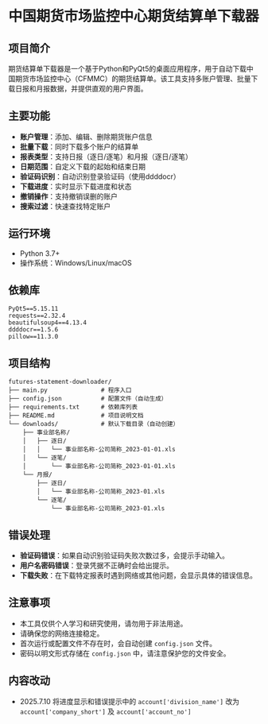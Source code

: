 # 中国期货市场监控中心期货结算单下载器

## 项目简介
期货结算单下载器是一个基于Python和PyQt5的桌面应用程序，用于自动下载中国期货市场监控中心（CFMMC）的期货结算单。该工具支持多账户管理、批量下载日报和月报数据，并提供直观的用户界面。

## 主要功能
- **账户管理**：添加、编辑、删除期货账户信息
- **批量下载**：同时下载多个账户的结算单
- **报表类型**：支持日报（逐日/逐笔）和月报（逐日/逐笔）
- **日期范围**：自定义下载的起始和结束日期
- **验证码识别**：自动识别登录验证码（使用ddddocr）
- **下载进度**：实时显示下载进度和状态
- **撤销操作**：支持撤销误删的账户
- **搜索过滤**：快速查找特定账户

## 运行环境
- Python 3.7+
- 操作系统：Windows/Linux/macOS

## 依赖库
```text
PyQt5==5.15.11
requests==2.32.4
beautifulsoup4==4.13.4
ddddocr==1.5.6
pillow==11.3.0
```

## 项目结构
```text
futures-statement-downloader/
├── main.py               # 程序入口
├── config.json           # 配置文件（自动生成）
├── requirements.txt      # 依赖库列表
├── README.md             # 项目说明文档
└── downloads/            # 默认下载目录（自动创建）
    ├── 事业部名称/
    │   ├── 逐日/
    │   │   └── 事业部名称-公司简称_2023-01-01.xls
    │   └── 逐笔/
    │       └── 事业部名称-公司简称_2023-01-01.xls
    └── 月报/
        ├── 逐日/
        │   └── 事业部名称-公司简称_2023-01.xls
        └── 逐笔/
            └── 事业部名称-公司简称_2023-01.xls
```

## 错误处理
- **验证码错误**：如果自动识别验证码失败次数过多，会提示手动输入。
- **用户名密码错误**：登录凭据不正确时会给出提示。
- **下载失败**：在下载特定报表时遇到网络或其他问题，会显示具体的错误信息。

## 注意事项
- 本工具仅供个人学习和研究使用，请勿用于非法用途。
- 请确保您的网络连接稳定。
- 首次运行或配置文件不存在时，会自动创建 `config.json` 文件。
- 	密码以明文形式存储在 `config.json` 中，请注意保护您的文件安全。

## 内容改动
- 2025.7.10 将进度显示和错误提示中的 `account['division_name']` 改为 `account['company_short']` 及 `account['account_no']`
